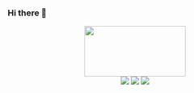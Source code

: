 ### Hi there 👋

<div id="header" align="center">
  <img src="https://media.tenor.com/Zt4LPMD943EAAAAC/wave-hello.gif"
       width="200"
       height="100" />
</div>

<div id="badges" align="center">
  <img src="https://img.shields.io/badge/Website-243964?logo=react&logoColor=white&style=for-the-badge" />
  <img src="https://img.shields.io/badge/LinkedIn-%230077B5?logo=linkedin&logoColor=white&style=for-the-badge" />
  <img src="https://img.shields.io/badge/Twitter-1DA1F2?logo=twitter&logoColor=white&style=for-the-badge" />



<!--
**elslb/elslb** is a ✨ _special_ ✨ repository because its `README.md` (this file) appears on your GitHub profile.

Here are some ideas to get you started:

- 🔭 I’m currently working on ...
- 🌱 I’m currently learning ...
- 👯 I’m looking to collaborate on ...
- 🤔 I’m looking for help with ...
- 💬 Ask me about ...
- 📫 How to reach me: ...
- 😄 Pronouns: ...
- ⚡ Fun fact: ...
-->
